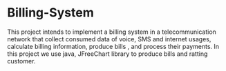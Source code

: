# Billing-System
This project intends to implement a billing system in a telecommunication network that collect consumed data of voice, SMS and internet usages, calculate billing information, produce bills , and process their payments.
In this project we use java, JFreeChart library to produce bills and ratting customer.
